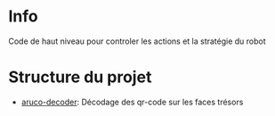 # Info
Code de haut niveau pour controler les actions et la stratégie du robot

# Structure du projet

- [aruco-decoder](./aruco-decoder): Décodage des qr-code sur les faces trésors

